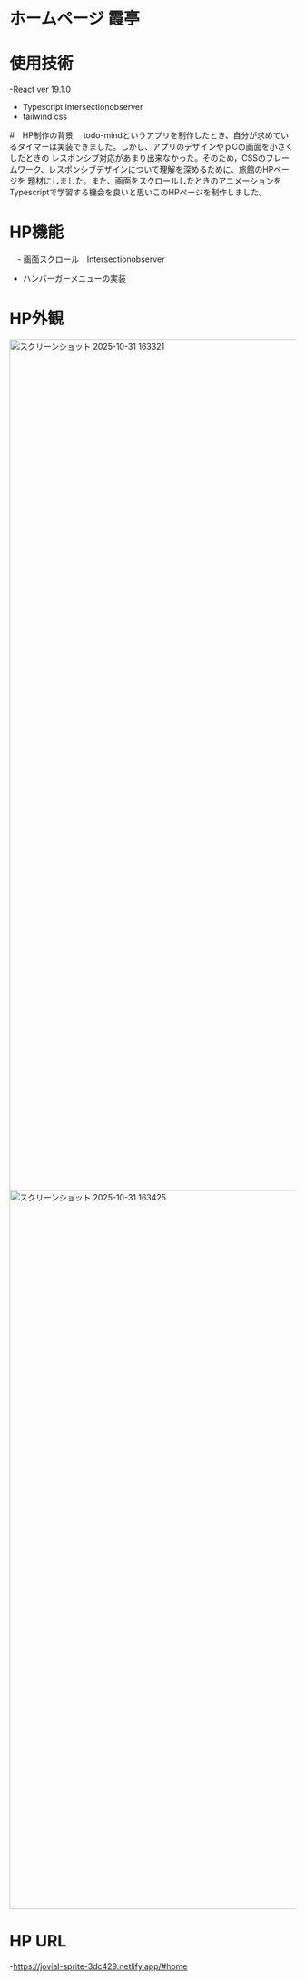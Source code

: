 # ホームページ 霞亭

# 使用技術
  -React ver 19.1.0
  - Typescript Intersectionobserver
  - tailwind css

#　HP制作の背景
　todo-mindというアプリを制作したとき、自分が求めているタイマーは実装できました。しかし、アプリのデザインやｐCの画面を小さくしたときの
  レスポンシブ対応があまり出来なかった。そのため，CSSのフレームワーク、レスポンシブデザインについて理解を深めるために、旅館のHPページを
  題材にしました。また、画面をスクロールしたときのアニメーションをTypescriptで学習する機会を良いと思いこのHPページを制作しました。

# HP機能
　- 画面スクロール　Intersectionobserver
  - ハンバーガーメニューの実装
# HP外観
<img width="2842" height="1498" alt="スクリーンショット 2025-10-31 163321" src="https://github.com/user-attachments/assets/768361e0-56a1-4443-a378-8076d1f066ed" />
<img width="2838" height="1266" alt="スクリーンショット 2025-10-31 163425" src="https://github.com/user-attachments/assets/482b5594-5c33-4cff-b6e7-3e63858cbb0e" />

# HP URL
 -https://jovial-sprite-3dc429.netlify.app/#home

 

 

  
